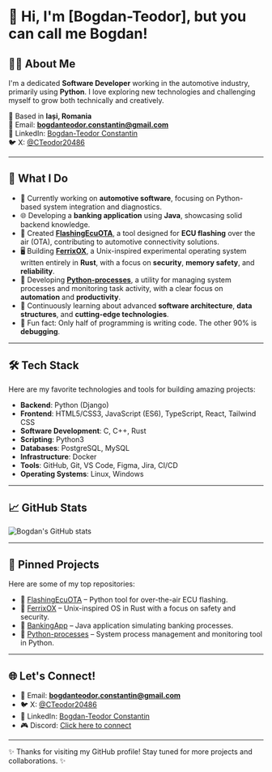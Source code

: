 # 👋 Hi, I'm [Bogdan-Teodor], but you can call me Bogdan!

## 👨‍💻 About Me
I'm a dedicated **Software Developer** working in the automotive industry, primarily using **Python**. I love exploring new technologies and challenging myself to grow both technically and creatively.

📍 Based in **Iași, Romania**  
📧 Email: **bogdanteodor.constantin@gmail.com**  
💼 LinkedIn: [Bogdan-Teodor Constantin](https://www.linkedin.com/in/bogdan-teodor-constantin/)  
🐦 X: [@CTeodor20486](https://x.com/CTeodor20486)

---

## 🚀 What I Do
- 🔭 Currently working on **automotive software**, focusing on Python-based system integration and diagnostics.
- 🌐 Developing a **banking application** using **Java**, showcasing solid backend knowledge.
- 📡 Created **[FlashingEcuOTA](https://github.com/ibogdanssh01/FlashingEcuOTA)**, a tool designed for **ECU flashing** over the air (OTA), contributing to automotive connectivity solutions.
- 🖥️ Building **[FerrixOX](https://github.com/ibogdanssh01/FerrixOX)**, a Unix-inspired experimental operating system written entirely in **Rust**, with a focus on **security**, **memory safety**, and **reliability**.
- 🧩 Developing **[Python-processes](https://github.com/ibogdanssh01/Python-processes)**, a utility for managing system processes and monitoring task activity, with a clear focus on **automation** and **productivity**.
- 🌱 Continuously learning about advanced **software architecture**, **data structures**, and **cutting-edge technologies**.
- 🎯 Fun fact: Only half of programming is writing code. The other 90% is **debugging**.

---

## 🛠️ Tech Stack
Here are my favorite technologies and tools for building amazing projects:

- **Backend**: Python (Django)
- **Frontend**: HTML5/CSS3, JavaScript (ES6), TypeScript, React, Tailwind CSS
- **Software Development**: C, C++, Rust
- **Scripting**: Python3
- **Databases**: PostgreSQL, MySQL
- **Infrastructure**: Docker
- **Tools**: GitHub, Git, VS Code, Figma, Jira, CI/CD
- **Operating Systems**: Linux, Windows

---

## 📈 GitHub Stats
![Bogdan's GitHub stats](https://github-readme-stats.vercel.app/api?username=ibogdanssh01&show_icons=true&theme=graywhite)

---

## 🌟 Pinned Projects
Here are some of my top repositories:

- 🔗 [FlashingEcuOTA](https://github.com/ibogdanssh01/FlashingEcuOTA) – Python tool for over-the-air ECU flashing.
- 🔗 [FerrixOX](https://github.com/ibogdanssh01/FerrixOX) – Unix-inspired OS in Rust with a focus on safety and security.
- 🔗 [BankingApp](https://github.com/ibogdanssh01/BankingApp) – Java application simulating banking processes.
- 🔗 [Python-processes](https://github.com/ibogdanssh01/Python-processes) – System process management and monitoring tool in Python.

---

## 🌐 Let's Connect!
- 📧 Email: **bogdanteodor.constantin@gmail.com**  
- 🐦 X: [@CTeodor20486](https://x.com/CTeodor20486)
- 💼 LinkedIn: [Bogdan-Teodor Constantin](https://www.linkedin.com/in/bogdan-teodor-constantin/)
- 🎮 Discord: [Click here to connect](https://discord.com/users/275971581791174656)

---

✨ Thanks for visiting my GitHub profile! Stay tuned for more projects and collaborations. ✨
